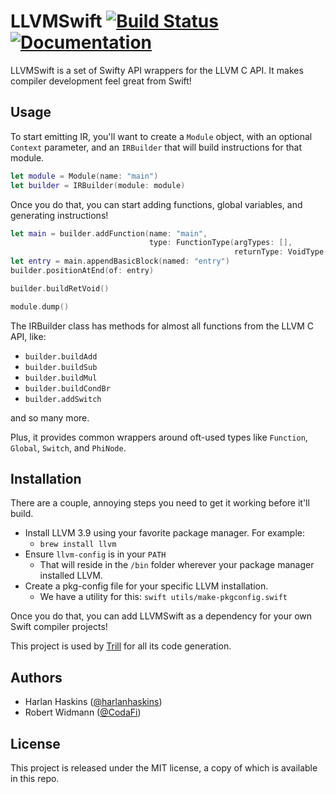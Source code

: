 

# LLVMSwift [![Build Status](https://travis-ci.org/harlanhaskins/LLVMSwift.svg?branch=master)](https://travis-ci.org/harlanhaskins/LLVMSwift) [![Documentation](https://cdn.rawgit.com/harlanhaskins/LLVMSwift/master/docs/badge.svg)](https://harlanhaskins.github.io/LLVMSwift)

LLVMSwift is a set of Swifty API wrappers for the LLVM C API.
It makes compiler development feel great from Swift!

## Usage

To start emitting IR, you'll want to create a `Module` object, with an optional `Context` parameter,
and an `IRBuilder` that will build instructions for that module. 

```swift
let module = Module(name: "main")
let builder = IRBuilder(module: module)
```

Once you do that, you can start adding functions, global variables, and generating instructions!

```swift
let main = builder.addFunction(name: "main", 
                               type: FunctionType(argTypes: [],
                                                  returnType: VoidType()))
let entry = main.appendBasicBlock(named: "entry")
builder.positionAtEnd(of: entry)

builder.buildRetVoid()

module.dump()
```

The IRBuilder class has methods for almost all functions from the LLVM C API, like:

- `builder.buildAdd`
- `builder.buildSub`
- `builder.buildMul`
- `builder.buildCondBr`
- `builder.addSwitch`

and so many more.

Plus, it provides common wrappers around oft-used types like `Function`, `Global`, `Switch`, and `PhiNode`.

## Installation

There are a couple, annoying steps you need to get it working before it'll
build.

- Install LLVM 3.9 using your favorite package manager. For example:
  - `brew install llvm`
- Ensure `llvm-config` is in your `PATH`
  - That will reside in the `/bin` folder wherever your package manager
    installed LLVM.
- Create a pkg-config file for your specific LLVM installation.
  - We have a utility for this: `swift utils/make-pkgconfig.swift`

Once you do that, you can add LLVMSwift as a dependency for your own Swift
compiler projects!

This project is used by [Trill](https://github.com/harlanhaskins/trill) for
all its code generation.

## Authors

- Harlan Haskins ([@harlanhaskins](https://github.com/harlanhaskins))
- Robert Widmann ([@CodaFi](https://github.com/CodaFi))

## License

This project is released under the MIT license, a copy of which is available
in this repo.


